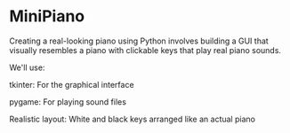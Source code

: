 # MiniPiano

Creating a real-looking piano using Python involves building a GUI that visually resembles a piano with clickable keys that play real piano sounds.

We'll use:

tkinter: For the graphical interface

pygame: For playing sound files

Realistic layout: White and black keys arranged like an actual piano


